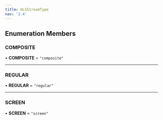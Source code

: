 ```yaml
---
title: HLSStreamType
nav: '2.4'
---
```


## Enumeration Members

### COMPOSITE

• **COMPOSITE** = `"composite"`

---

### REGULAR

• **REGULAR** = `"regular"`

---

### SCREEN

• **SCREEN** = `"screen"`
